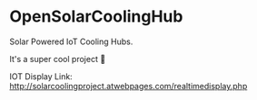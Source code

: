 # OpenSolarCoolingHub

Solar Powered IoT Cooling Hubs.

It's a super cool project 🎉

IOT Display Link: http://solarcoolingproject.atwebpages.com/realtimedisplay.php
